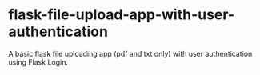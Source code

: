 # flask-file-upload-app-with-user-authentication

A basic flask file uploading app (pdf and txt only) with user authentication using Flask Login.
